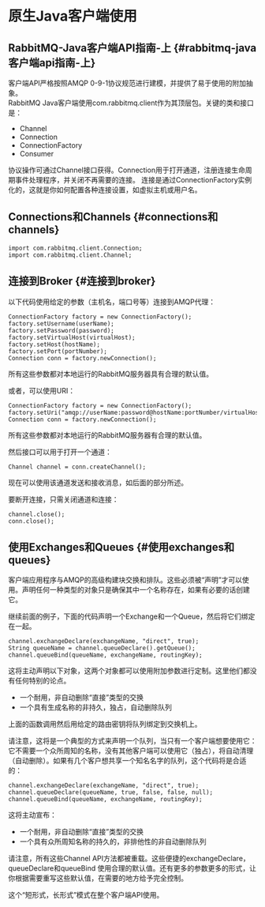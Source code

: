 # 原生Java客户端使用

## RabbitMQ-Java客户端API指南-上 {#rabbitmq-java客户端api指南-上}

客户端API严格按照AMQP 0-9-1协议规范进行建模，并提供了易于使用的附加抽象。  
RabbitMQ Java客户端使用com.rabbitmq.client作为其顶层包。关键的类和接口是：

* Channel
* Connection
* ConnectionFactory
* Consumer

协议操作可通过Channel接口获得。Connection用于打开通道，注册连接生命周期事件处理程序，并关闭不再需要的连接。 连接是通过ConnectionFactory实例化的，这就是你如何配置各种连接设置，如虚拟主机或用户名。

## Connections和Channels {#connections和channels}

```
import com.rabbitmq.client.Connection;
import com.rabbitmq.client.Channel;
```

## 连接到Broker {#连接到broker}

以下代码使用给定的参数（主机名，端口号等）连接到AMQP代理：

```
ConnectionFactory factory = new ConnectionFactory();
factory.setUsername(userName);
factory.setPassword(password);
factory.setVirtualHost(virtualHost);
factory.setHost(hostName);
factory.setPort(portNumber);
Connection conn = factory.newConnection();
```

所有这些参数都对本地运行的RabbitMQ服务器具有合理的默认值。

或者，可以使用URI：

```
ConnectionFactory factory = new ConnectionFactory();
factory.setUri("amqp://userName:password@hostName:portNumber/virtualHost");
Connection conn = factory.newConnection();
```

所有这些参数都对本地运行的RabbitMQ服务器有合理的默认值。

然后接口可以用于打开一个通道：

```
Channel channel = conn.createChannel();
```

现在可以使用该通道发送和接收消息，如后面的部分所述。

要断开连接，只需关闭通道和连接：

```
channel.close();
conn.close();
```

## 使用Exchanges和Queues {#使用exchanges和queues}

客户端应用程序与AMQP的高级构建块交换和排队。这些必须被“声明”才可以使用。声明任何一种类型的对象只是确保其中一个名称存在，如果有必要的话创建它。

继续前面的例子，下面的代码声明一个Exchange和一个Queue，然后将它们绑定在一起。

```
channel.exchangeDeclare(exchangeName, "direct", true);
String queueName = channel.queueDeclare().getQueue();
channel.queueBind(queueName, exchangeName, routingKey);
```

这将主动声明以下对象，这两个对象都可以使用附加参数进行定制。这里他们都没有任何特别的论点。

* 一个耐用，非自动删除“直接”类型的交换
* 一个具有生成名称的非持久，独占，自动删除队列

上面的函数调用然后用给定的路由密钥将队列绑定到交换机上。

请注意，这将是一个典型的方式来声明一个队列，当只有一个客户端想要使用它：它不需要一个众所周知的名称，没有其他客户端可以使用它（独占），将自动清理（自动删除）。如果有几个客户想共享一个知名名字的队列，这个代码将是合适的：

```
channel.exchangeDeclare(exchangeName, "direct", true);
channel.queueDeclare(queueName, true, false, false, null);
channel.queueBind(queueName, exchangeName, routingKey);
```

这将主动宣布：

* 一个耐用，非自动删除“直接”类型的交换
* 一个具有众所周知名称的持久的，非排他性的非自动删除队列

请注意，所有这些Channel API方法都被重载。这些便捷的exchangeDeclare，queueDeclare和queueBind 使用合理的默认值。还有更多的参数更多的形式，让你根据需要重写这些默认值，在需要的地方给予完全控制。

这个“短形式，长形式”模式在整个客户端API使用。

